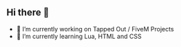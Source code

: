 ## Hi there 👋

- 🔭 I’m currently working on Tapped Out / FiveM Projects
- 🌱 I’m currently learning Lua, HTML and CSS
